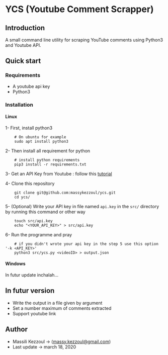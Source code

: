 # YCS (Youtube Comment Scrapper)

## Introduction

A small command line utility for scraping YouTube comments using Python3 and Youtube API.

## Quick start

### Requirements

- A youtube api key
- Python3

### Installation

#### Linux

1- First, install python3

```
    # On ubuntu for example
    sudo apt install python3
```

2- Then install all requirement for python

```
    # install python requirements
    pip3 install -r requirements.txt
```

3- Get an API Key from Youtube : follow this [tutorial](https://www.youtube.com/watch?v=pP4zvduVAqo)

4- Clone this repository

```
    git clone git@github.com:massykezzoul/ycs.git
    cd ycs/
```

5- (Optional) Write your API key in file named `api.key` in the `src/` directory by running this command or other way

```
    touch src/api.key
    echo "<YOUR_API_KEY>" > src/api.key
```

6- Run the programme and pray

```
    # if you didn't wrote your api key in the step 5 use this option '-k <API_KEY>'
    python3 src/ycs.py <videoID> > output.json
```

#### Windows

In futur update inchalah...

## In futur version

- Write the output in a file given by argument
- Set a number maximum of comments extracted
- Support youtube link

## Author

- Massili Kezzoul -> (massy.kezzoul@gmail.com)
- Last update -> march 18, 2020
